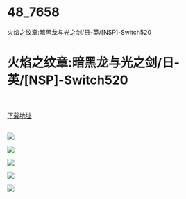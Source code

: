 # 48_7658
火焰之纹章:暗黑龙与光之剑/日-英/[NSP]-Switch520
# 火焰之纹章:暗黑龙与光之剑/日-英/[NSP]-Switch520
 <br/></br>
[下载地址](https://www.switch520.cc/article/7658 "下载地址")
<br/></br>

<p><span><strong><img src="https://www.switch520.cc/muke_img/upload_art_editor_20201204-1_1daef465389cbfdb34a5c622f89fca73.jpg"></strong></span></p>
<p><span><strong><img src="https://www.switch520.cc/muke_img/upload_art_editor_20201204-1_b1d967460773002b06c2c14cb3e1ede8.jpg"></strong></span></p>
<p><span><strong><img src="https://www.switch520.cc/muke_img/upload_art_editor_20201204-1_0aeab68d8c39824c467381d9d46be171.jpeg"></strong></span></p>
<p><span><strong><img src="https://www.switch520.cc/muke_img/upload_art_editor_20201204-1_e4a49ac63a09d97aa558f0fab81fca52.jpg"></strong></span></p>
<p><span><strong><img src="https://www.switch520.cc/muke_img/upload_art_editor_20201204-1_16f234904dcc9d698b2b69f7eaef0815.png"></strong></span></p>
<p></p>
<p></p>
